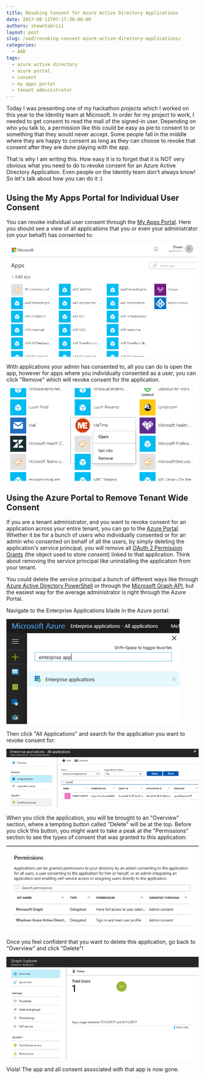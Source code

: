 ```yaml
---
title: Revoking Consent for Azure Active Directory Applications
date: 2017-08-11T07:17:38-08:00
authors: shawntabrizi
layout: post
slug: /aad/revoking-consent-azure-active-directory-applications/
categories:
  - AAD
tags:
  - azure active directory
  - azure portal
  - consent
  - my apps portal
  - tenant administrator
---
```


Today I was presenting one of my hackathon projects which I worked on this year to the Identity team at Microsoft. In order for my project to work, I needed to get consent to read the mail of the signed-in user. Depending on who you talk to, a permission like this could be easy as pie to consent to or something that they would never accept. Some people fall in the middle where they are happy to consent as long as they can choose to revoke that consent after they are done playing with the app.

That is why I am writing this. How easy it is to forget that it is NOT very obvious what you need to do to revoke consent for an Azure Active Directory Application. Even people on the Identity team don't always know! So let's talk about how you can do it :)

## Using the My Apps Portal for Individual User Consent

You can revoke individual user consent through the [My Apps Portal](https://myapps.microsoft.com/). Here you should see a view of all applications that you or even your administrator (on your behalf) has consented to:

![](/assets/images/img_598d51215d1c7.png)

With applications your admin has consented to, all you can do is open the app, however for apps where you individually consented as a user, you can click "Remove" which will revoke consent for the application.

![](/assets/images/img_598d517f175d3.png)

## Using the Azure Portal to Remove Tenant Wide Consent

If you are a tenant administrator, and you want to revoke consent for an application across your entire tenant, you can go to the [Azure Portal](https://portal.azure.com/).  Whether it be for a bunch of users who individually consented or for an admin who consented on behalf of all the users, by simply deleting the application's service principal, you will remove all [OAuth 2 Permission Grants](https://msdn.microsoft.com/en-us/library/azure/ad/graph/api/entity-and-complex-type-reference#oauth2permissiongrant-entity) (the object used to store consent) linked to that application. Think about removing the service principal like uninstalling the application from your tenant.

You could delete the service principal a bunch of different ways like through [Azure Active Directory PowerShell](https://docs.microsoft.com/en-us/powershell/module/azuread/remove-azureadserviceprincipal) or through the [Microsoft Graph API](https://developer.microsoft.com/en-us/graph/docs/api-reference/beta/api/serviceprincipal_delete), but the easiest way for the average administrator is right through the Azure Portal.

Navigate to the Enterprise Applications blade in the Azure portal:

![](/assets/images/img_598d58dbe2787.png)

Then click "All Applications" and search for the application you want to revoke consent for:

![](/assets/images/img_598d594ddf163.png)

When you click the application, you will be brought to an "Overview" section, where a tempting button called "Delete" will be at the top. Before you click this button,  you might want to take a peak at the "Permissions" section to see the types of consent that was granted to this application:

![](/assets/images/img_598d59b5e2851.png)

Once you feel confident that you want to delete this application, go back to "Overview" and click "Delete"!

![](/assets/images/img_598d5ae51090c.png)

Viola! The app and all consent associated with that app is now gone.
